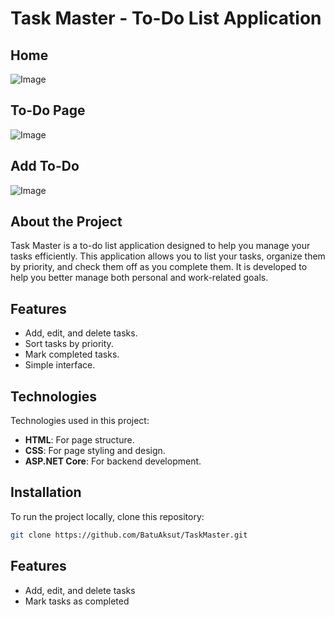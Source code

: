 # Task Master - To-Do List Application

## Home
<img src="https://i.ibb.co/JQw3XRG/1.jpg" alt="Image">

## To-Do Page
<img src="https://i.ibb.co/q1KCLJZ/2.jpg" alt="Image">

## Add To-Do
<img src="https://i.ibb.co/VY9mTHc/3.jpg" alt="Image">


## About the Project

Task Master is a to-do list application designed to help you manage your tasks efficiently. This application allows you to list your tasks, organize them by priority, and check them off as you complete them. It is developed to help you better manage both personal and work-related goals.

## Features

- Add, edit, and delete tasks.
- Sort tasks by priority.
- Mark completed tasks.
- Simple interface.

## Technologies

Technologies used in this project:

- **HTML**: For page structure.
- **CSS**: For page styling and design.
- **ASP.NET Core**: For backend development.

## Installation

To run the project locally, clone this repository:
   ```bash
   git clone https://github.com/BatuAksut/TaskMaster.git
 ```
## Features
- Add, edit, and delete tasks
- Mark tasks as completed
